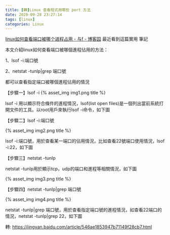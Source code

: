 ```yaml
---
title: [轉]Linux 查看程式用哪些 port 方法
date: 2020-09-28 23:27:14
tags: [linux]
categories: Linux
---
```


[linux如何查看端口被哪个进程占用 - 与f - 博客园](https://www.cnblogs.com/fps2tao/p/10042553.html)
最近看到這篇實用
筆記

<!--more-->

本文介紹linux如何查看端口被哪個進程佔用的方法：

1、lsof -i:端口號


2、netstat -tunlp|grep 端口號

都可以查看指定端口被哪個進程佔用的情況

【步驟一】lsof -i
{% asset_img img1.png title %}

lsof -i 用以顯示符合條件的進程情況，lsof(list open files)是一個列出當前系統打開文件的工具。以root用戶來執行lsof -i命令，如下圖

【步驟二】lsof -i:端口號

{% asset_img img2.png title %}

lsof -i:端口號，用於查看某一端口的佔用情況，比如查看22號端口使用情況，lsof -i:22，如下圖

【步驟三】netstat -tunlp

netstat -tunlp用於顯示tcp，udp的端口和進程等相關情況，如下圖

{% asset_img img3.png title %}

【步驟四】netstat -tunlp|grep 端口號

{% asset_img img4.png title %}

netstat -tunlp|grep 端口號，用於查看指定端口號的進程情況，如查看22端口的情況，netstat -tunlp|grep 22，如下圖

 

 

轉: https://jingyan.baidu.com/article/546ae1853947b71149f28cb7.html